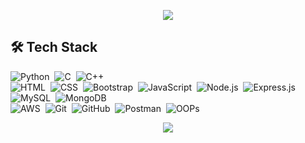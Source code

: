 <p align="center">
  <img src="https://capsule-render.vercel.app/api?text=Hey!%20Thats%20me%20Yuvraj%20😊&animation=fadeIn&type=waving&color=gradient&height=160&section=header"/>
</p>

## 🛠 Tech Stack

![Python](https://img.shields.io/badge/-Python-05122A?style=flat&logo=python)&nbsp;
![C](https://img.shields.io/badge/-C-05122A?style=flat&logo=c)&nbsp;
![C++](https://img.shields.io/badge/-C++-05122A?style=flat&logo=cplusplus)&nbsp;
<br />
![HTML](https://img.shields.io/badge/-HTML-05122A?style=flat&logo=HTML5)&nbsp;
![CSS](https://img.shields.io/badge/-CSS-05122A?style=flat&logo=CSS3&logoColor=1572B6)&nbsp;
![Bootstrap](https://img.shields.io/badge/-Bootstrap-05122A?style=flat&logo=bootstrap)&nbsp;
![JavaScript](https://img.shields.io/badge/-JavaScript-05122A?style=flat&logo=javascript)&nbsp;
![Node.js](https://img.shields.io/badge/-Node.js-05122A?style=flat&logo=node.js)&nbsp;
![Express.js](https://img.shields.io/badge/-Express.js-05122A?style=flat&logo=express)&nbsp;
<br />
![MySQL](https://img.shields.io/badge/-MySQL-05122A?style=flat&logo=mysql)&nbsp;
![MongoDB](https://img.shields.io/badge/-MongoDB-05122A?style=flat&logo=mongodb)&nbsp;
<br />
![AWS](https://img.shields.io/badge/-AWS-05122A?style=flat&logo=amazon-aws)&nbsp;
![Git](https://img.shields.io/badge/-Git-05122A?style=flat&logo=git)&nbsp;
![GitHub](https://img.shields.io/badge/-GitHub-05122A?style=flat&logo=github)&nbsp;
![Postman](https://img.shields.io/badge/-Postman-05122A?style=flat&logo=postman)&nbsp;
![OOPs](https://img.shields.io/badge/-OOPs-05122A?style=flat)&nbsp;

<p align="center">
  <img src="https://capsule-render.vercel.app/api?type=waving&color=gradient&height=160&section=footer"/>
</p>
